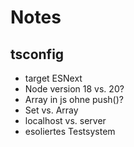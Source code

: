 # Notes

## tsconfig
- target ESNext
- Node version 18 vs. 20?
- Array in js ohne push()?
- Set vs. Array
- localhost vs. server
- esoliertes Testsystem

